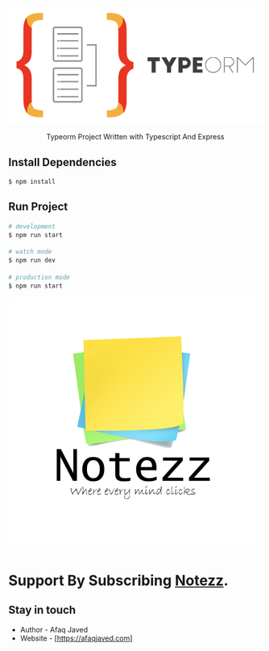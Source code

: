 ![myimage-alt-tag](./typeorm.png)

  <p align="center">Typeorm Project Written with Typescript And Express </p>

## Install Dependencies

```bash
$ npm install
```

## Run Project

```bash
# development
$ npm run start

# watch mode
$ npm run dev

# production mode
$ npm run start
```

![myimage-alt-tag](./notezz.png)

# Support By Subscribing [Notezz](https://www.youtube.com/channel/UC8DETz-dfBr_xkotFcNu5tQ).

## Stay in touch

- Author - Afaq Javed
- Website - [https://afaqjaved.com]
